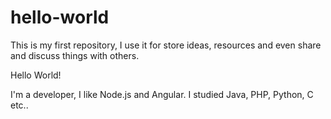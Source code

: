 # hello-world
This is my first repository, I use it for store ideas, resources and even share and discuss things with others.

Hello World!

I'm a developer, I like Node.js and Angular.
I studied Java, PHP, Python, C etc..
